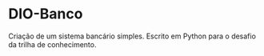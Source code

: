 # DIO-Banco
Criação de um sistema bancário simples. Escrito em Python para o desafio da trilha de conhecimento.

